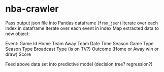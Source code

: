 # nba-crawler

Pass output json file into Pandas dataframe (`from_json`)
Iterate over each index in dataframe
Iterate over each event in index
Map extracted data to new object:

  Event:
    Game Id
    Home Team
    Away Team
    Date
    Time
    Season
    Game Type
    Season Type
    Broadcast Type (is on TV?)
    Outcome (Home or Away win or draw)
    Score
    
    
 Feed above data set into predictive model (decision tree? regression?)
